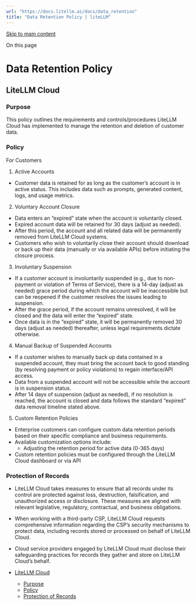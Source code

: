 ```yaml
---
url: "https://docs.litellm.ai/docs/data_retention"
title: "Data Retention Policy | liteLLM"
---
```


[Skip to main content](https://docs.litellm.ai/docs/data_retention#__docusaurus_skipToContent_fallback)

On this page

# Data Retention Policy

## LiteLLM Cloud [​](https://docs.litellm.ai/docs/data_retention\#litellm-cloud "Direct link to LiteLLM Cloud")

### Purpose [​](https://docs.litellm.ai/docs/data_retention\#purpose "Direct link to Purpose")

This policy outlines the requirements and controls/procedures LiteLLM Cloud has implemented to manage the retention and deletion of customer data.

### Policy [​](https://docs.litellm.ai/docs/data_retention\#policy "Direct link to Policy")

For Customers

1. Active Accounts

- Customer data is retained for as long as the customer’s account is in active status. This includes data such as prompts, generated content, logs, and usage metrics.

2. Voluntary Account Closure

- Data enters an “expired” state when the account is voluntarily closed.
- Expired account data will be retained for 30 days (adjust as needed).
- After this period, the account and all related data will be permanently removed from LiteLLM Cloud systems.
- Customers who wish to voluntarily close their account should download or back up their data (manually or via available APIs) before initiating the closure process.

3. Involuntary Suspension

- If a customer account is involuntarily suspended (e.g., due to non-payment or violation of Terms of Service), there is a 14-day (adjust as needed) grace period during which the account will be inaccessible but can be reopened if the customer resolves the issues leading to suspension.
- After the grace period, if the account remains unresolved, it will be closed and the data will enter the “expired” state.
- Once data is in the “expired” state, it will be permanently removed 30 days (adjust as needed) thereafter, unless legal requirements dictate otherwise.

4. Manual Backup of Suspended Accounts

- If a customer wishes to manually back up data contained in a suspended account, they must bring the account back to good standing (by resolving payment or policy violations) to regain interface/API access.
- Data from a suspended account will not be accessible while the account is in suspension status.
- After 14 days of suspension (adjust as needed), if no resolution is reached, the account is closed and data follows the standard “expired” data removal timeline stated above.

5. Custom Retention Policies

- Enterprise customers can configure custom data retention periods based on their specific compliance and business requirements.
- Available customization options include:
  - Adjusting the retention period for active data (0-365 days)
- Custom retention policies must be configured through the LiteLLM Cloud dashboard or via API

### Protection of Records [​](https://docs.litellm.ai/docs/data_retention\#protection-of-records "Direct link to Protection of Records")

- LiteLLM Cloud takes measures to ensure that all records under its control are protected against loss, destruction, falsification, and unauthorized access or disclosure. These measures are aligned with relevant legislative, regulatory, contractual, and business obligations.
- When working with a third-party CSP, LiteLLM Cloud requests comprehensive information regarding the CSP’s security mechanisms to protect data, including records stored or processed on behalf of LiteLLM Cloud.
- Cloud service providers engaged by LiteLLM Cloud must disclose their safeguarding practices for records they gather and store on LiteLLM Cloud’s behalf.

- [LiteLLM Cloud](https://docs.litellm.ai/docs/data_retention#litellm-cloud)
  - [Purpose](https://docs.litellm.ai/docs/data_retention#purpose)
  - [Policy](https://docs.litellm.ai/docs/data_retention#policy)
  - [Protection of Records](https://docs.litellm.ai/docs/data_retention#protection-of-records)
